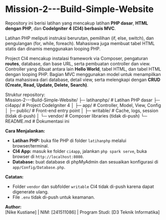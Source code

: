 # Mission-2---Build-Simple-Website

Repository ini berisi latihan yang mencakup latihan **PHP dasar**, **HTML dengan PHP**, dan **CodeIgniter 4 (CI4) berbasis MVC**.  

Latihan PHP meliputi instruksi berurutan, pemilihan (if, else, switch), dan pengulangan (for, while, foreach). Mahasiswa juga membuat tabel HTML statis dan dinamis menggunakan looping PHP.  

Project CI4 mencakup instalasi framework via Composer, pengaturan **routes**, database, dan base URL, serta pembuatan controller dan view. Controller yang dibuat antara lain **Hello World**, tabel HTML, dan tabel HTML dengan looping PHP. Bagian MVC menggunakan model untuk menampilkan data mahasiswa dari database, detail view, serta melengkapi dengan **CRUD (Create, Read, Update, Delete, Search)**.  

Struktur repository:  
Mission-2---Build-Simple-Website/
├─ latihanphp/ # Latihan PHP dasar
├─ ci4app/ # Project CodeIgniter 4
│ ├─ app/ # Controller, Model, View, Config
│ ├─ public/ # Front-end entry point
│ ├─ writable/ # Cache, logs, session (tidak di-push)
│ └─ vendor/ # Composer libraries (tidak di-push)
└─ README.md # Dokumentasi ini

**Cara Menjalankan:**  
- **Latihan PHP:** buka file PHP di folder `latihanphp` melalui browser/terminal.  
- **CI4 App:** masuk ke folder `ci4app`, jalankan `php spark serve`, buka browser di `http://localhost:8080`.  
- **Database:** buat database di phpMyAdmin dan sesuaikan konfigurasi di `app/Config/Database.php`.  

**Catatan:**  
- Folder `vendor` dan subfolder `writable` CI4 tidak di-push karena dapat digenerate ulang.  
- File `.env` tidak di-push untuk keamanan.  

**Author:**  
[Nike Kustiane] | NIM: [241511086] | Program Studi: [D3 Teknik Informatika]
